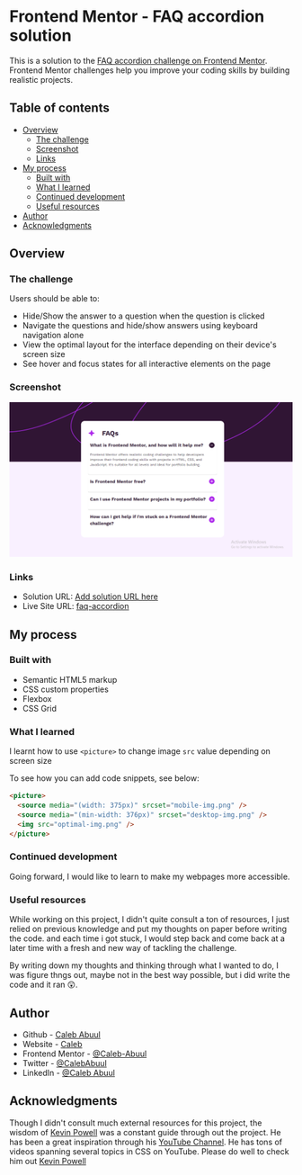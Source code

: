 # Frontend Mentor - FAQ accordion solution

This is a solution to the [FAQ accordion challenge on Frontend Mentor](https://www.frontendmentor.io/challenges/faq-accordion-wyfFdeBwBz). Frontend Mentor challenges help you improve your coding skills by building realistic projects.

## Table of contents

- [Overview](#overview)
  - [The challenge](#the-challenge)
  - [Screenshot](#screenshot)
  - [Links](#links)
- [My process](#my-process)
  - [Built with](#built-with)
  - [What I learned](#what-i-learned)
  - [Continued development](#continued-development)
  - [Useful resources](#useful-resources)
- [Author](#author)
- [Acknowledgments](#acknowledgments)

## Overview

### The challenge

Users should be able to:

- Hide/Show the answer to a question when the question is clicked
- Navigate the questions and hide/show answers using keyboard navigation alone
- View the optimal layout for the interface depending on their device's screen size
- See hover and focus states for all interactive elements on the page

### Screenshot

![](./assets/images/accordion.png)

### Links

- Solution URL: [Add solution URL here](https://your-solution-url.com)
- Live Site URL: [faq-accordion](https://caleb-abuul.github.io/faq-accordion/)

## My process

### Built with

- Semantic HTML5 markup
- CSS custom properties
- Flexbox
- CSS Grid

### What I learned

I learnt how to use `<picture>` to change image `src` value depending on screen size

To see how you can add code snippets, see below:

```html
<picture>
  <source media="(width: 375px)" srcset="mobile-img.png" />
  <source media="(min-width: 376px)" srcset="desktop-img.png" />
  <img src="optimal-img.png" />
</picture>
```

### Continued development

Going forward, I would like to learn to make my webpages more accessible.

### Useful resources

While working on this project, I didn't quite consult a ton of resources, I just relied on previous knowledge and put my thoughts on paper before writing the code. and each time i got stuck, I would step back and come back at a later time with a fresh and new way of tackling the challenge.

By writing down my thoughts and thinking through what I wanted to do, I was figure thngs out, maybe not in the best way possible, but i did write the code and it ran :astonished:.

## Author

- Github - [Caleb Abuul](https://github.com/Caleb-Abuul)
- Website - [Caleb](https://https://caleb-abuul.github.io/caleb/)
- Frontend Mentor - [@Caleb-Abuul](https://www.frontendmentor.io/profile/Caleb-Abuul)
- Twitter - [@CalebAbuul](https://www.twitter.com/CalebAbuul)
- LinkedIn - [@Caleb Abuul](www.linedin.com/in/caleb-abuul)

## Acknowledgments

Though I didn't consult much external resources for this project, the wisdom of [Kevin Powell](https://github.com/kevin-powell) was a constant guide through out the project. He has been a great inspiration through his [YouTube Channel](https://youtube.com/@KevinPowell?si=Yhw2-yrCyeetnmys). He has tons of videos spanning several topics in CSS on YouTube. Please do well to check him out [Kevin Powell](https://youtube.com/@KevinPowell?si=Yhw2-yrCyeetnmys)
